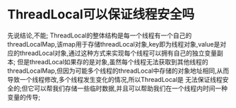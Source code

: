 # ThreadLocal可以保证线程安全吗
  先说结论,不能;
  ThreadLocal的整体结构是每一个线程有一个自己的threadLocalMap,该map用于存储threadLocal对象,key即为线程对象,value是对应的threadLocal对象,通过这种方式来实现每个线程可以拥有自己的独立变量副本;
但是threadLocal如果存的是对象,虽然每个线程无法获取到其他线程的threadLocalMap,但因为可能多个线程的threadLocal中存储的对象地址相同,从而导致一个线程修改,多个线程发生变化的情况,所以ThreadLocal是
无法保证线程安全的;但它可以帮我们存储一些临时数据,并且可以帮助我们在一个线程内时间一种变量的传导;